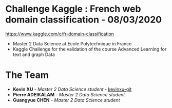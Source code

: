 # Challenge Kaggle : French web domain classification - 08/03/2020

https://www.kaggle.com/c/fr-domain-classification

+ Master 2 Data Science at Ecole Polytechnique in France
+ Kaggle Challenge for the validation of the course Advanced Learning for text and graph Data 

# The Team
+ **Kevin XU** - *Master 2 Data Science student* - [kevinxu-git](https://github.com/kevinxu-git)
+ **Pierre ADEIKALAM** - *Master 2 Data Science student*
+ **Guangyue CHEN** - *Master 2 Data Science student* 

